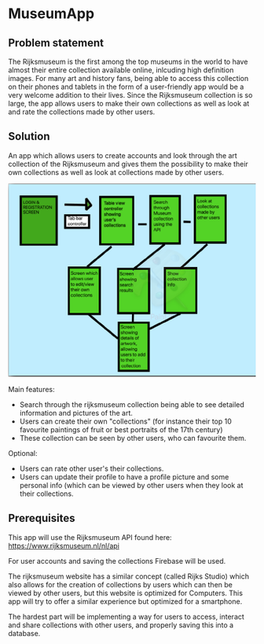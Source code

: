 # MuseumApp

## Problem statement

The Rijksmuseum is the first among the top museums in the world to have almost their entire collection available online, inlcuding high definition images. For many art and history fans, being able to access this collection on their phones and tablets in the form of a user-friendly app would be a very welcome addition to their lives. Since the Rijksmuseum collection is so large, the app allows users to make their own collections as well as look at and rate the collections made by other users.

## Solution

An app which allows users to create accounts and look through the art collection of the Rijksmuseum and gives them the possibility to make their own collections as well as look at collections made by other users.

![](doc/ideasketch.png)

Main features:

- Search through the rijksmuseum collection being able to see detailed information and pictures of the art.
- Users can create their own "collections" (for instance their top 10 favourite paintings of fruit or best portraits of the 17th century)
- These collection can be seen by other users, who can favourite them.

Optional:

- Users can rate other user's their collections.
- Users can update their profile to have a profile picture and some personal info (which can be viewed by other users when they look at their collections.

## Prerequisites

This app will use the Rijksmuseum API found here: https://www.rijksmuseum.nl/nl/api

For user accounts and saving the collections Firebase will be used.

The rijksmuseum website has a similar concept (called Rijks Studio) which also allows for the creation of collections by users which can then be viewed by other users, but this website is optimized for Computers. This app will try to offer a similar experience but optimized for a smartphone.

The hardest part will be implementing a way for users to access, interact and share collections with other users, and properly saving this into a database. 










